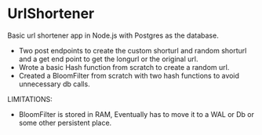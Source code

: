 # UrlShortener
Basic url shortener app in Node.js with Postgres as the database.
  - Two post endpoints to create the custom shorturl and random shorturl and a get end point to get the longurl or the original url.
  - Wrote a basic Hash function from scratch to create a random url.
  - Created a BloomFilter from scratch with two hash functions to avoid unnecessary db calls.

LIMITATIONS:
  - BloomFilter is stored in RAM, Eventually has to move it to a WAL or Db or some other persistent place.
